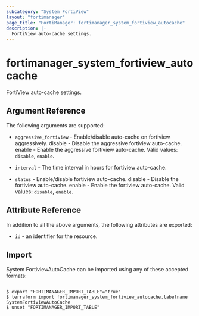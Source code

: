 ```yaml
---
subcategory: "System FortiView"
layout: "fortimanager"
page_title: "FortiManager: fortimanager_system_fortiview_autocache"
description: |-
  FortiView auto-cache settings.
---
```


# fortimanager_system_fortiview_autocache
FortiView auto-cache settings.

## Argument Reference


The following arguments are supported:


* `aggressive_fortiview` - Enable/disable auto-cache on fortiview aggressively. disable - Disable the aggressive fortiview auto-cache. enable - Enable the aggressive fortiview auto-cache. Valid values: `disable`, `enable`.

* `interval` - The time interval in hours for fortiview auto-cache.
* `status` - Enable/disable fortiview auto-cache. disable - Disable the fortiview auto-cache. enable - Enable the fortiview auto-cache. Valid values: `disable`, `enable`.



## Attribute Reference

In addition to all the above arguments, the following attributes are exported:
* `id` - an identifier for the resource.

## Import

System FortiviewAutoCache can be imported using any of these accepted formats:
```

$ export "FORTIMANAGER_IMPORT_TABLE"="true"
$ terraform import fortimanager_system_fortiview_autocache.labelname SystemFortiviewAutoCache
$ unset "FORTIMANAGER_IMPORT_TABLE"
```

